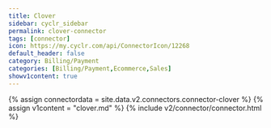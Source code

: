 ```yaml
---
title: Clover
sidebar: cyclr_sidebar
permalink: clover-connector
tags: [connector]
icon: https://my.cyclr.com/api/ConnectorIcon/12268
default_header: false
category: Billing/Payment
categories: [Billing/Payment,Ecommerce,Sales]
showv1content: true
---
```

{% assign connectordata = site.data.v2.connectors.connector-clover %}
{% assign v1content = "clover.md" %}
{% include v2/connector/connector.html %}	